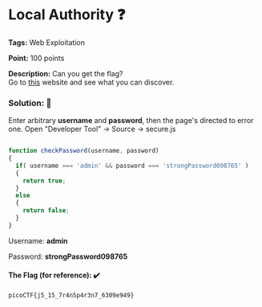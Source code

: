 # Local Authority ❓

**Tags:** Web Exploitation

**Point:** 100 points

**Description:** 
Can you get the flag?<br>
Go to [this](http://saturn.picoctf.net:52194/) website and see what you can discover.

### Solution: 💯

Enter arbitrary **username** and **password**, then the page's directed to error one. Open "Developer Tool" -> Source -> secure.js 

```javascript

function checkPassword(username, password)
{
  if( username === 'admin' && password === 'strongPassword098765' )
  {
    return true;
  }
  else
  {
    return false;
  }
}
```
Username: **admin**

Password: **strongPassword098765**

#### The Flag (for reference): ✔️
```
picoCTF{j5_15_7r4n5p4r3n7_6309e949}
```
